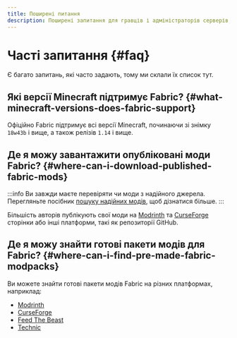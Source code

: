 ```yaml
---
title: Поширені питання
description: Поширені запитання для гравців і адміністраторів серверів, пов’язані з Fabric.
---
```


# Часті запитання {#faq}

Є багато запитань, які часто задають, тому ми склали їх список тут.

## Які версії Minecraft підтримує Fabric? {#what-minecraft-versions-does-fabric-support}

Офіційно Fabric підтримує всі версії Minecraft, починаючи зі знімку `18w43b` і вище, а також релізів `1.14` і вище.

## Де я можу завантажити опубліковані моди Fabric? {#where-can-i-download-published-fabric-mods}

:::info
Ви завжди маєте перевіряти чи моди з надійного джерела. Перегляньте посібник [пошуку надійних модів](./finding-mods), щоб дізнатися більше.
:::

Більшість авторів публікують свої моди на [Modrinth](https://modrinth.com/mods?g=categories:%27fabric%27) та [CurseForge](https://www.curseforge.com/minecraft/search?class=mc-mods\&gameVersionTypeId=4) сторінки або інші платформи, такі як репозиторії GitHub.

## Де я можу знайти готові пакети модів для Fabric? {#where-can-i-find-pre-made-fabric-modpacks}

Ви можете знайти готові пакети модів Fabric на різних платформах, наприклад:

- [Modrinth](https://modrinth.com/modpacks?g=categories:%27fabric%27)
- [CurseForge](https://www.curseforge.com/minecraft/search?class=modpacks\&gameVersionTypeId=4)
- [Feed The Beast](https://www.feed-the-beast.com/ftb-app)
- [Technic](https://www.technicpack.net/modpacks)
